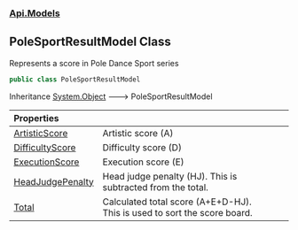 ### [Api.Models](Api_Models.md 'Api.Models')
## PoleSportResultModel Class
Represents a score in Pole Dance Sport series  
```csharp
public class PoleSportResultModel
```

Inheritance [System.Object](https://docs.microsoft.com/en-us/dotnet/api/System.Object 'System.Object') &#129106; PoleSportResultModel  

| Properties | |
| :--- | :--- |
| [ArtisticScore](Api_Models_PoleSportResultModel_ArtisticScore.md 'Api.Models.PoleSportResultModel.ArtisticScore') | Artistic score (A)<br/> |
| [DifficultyScore](Api_Models_PoleSportResultModel_DifficultyScore.md 'Api.Models.PoleSportResultModel.DifficultyScore') | Difficulty score (D)<br/> |
| [ExecutionScore](Api_Models_PoleSportResultModel_ExecutionScore.md 'Api.Models.PoleSportResultModel.ExecutionScore') | Execution score (E)<br/> |
| [HeadJudgePenalty](Api_Models_PoleSportResultModel_HeadJudgePenalty.md 'Api.Models.PoleSportResultModel.HeadJudgePenalty') | Head judge penalty (HJ). This is subtracted from the total.<br/> |
| [Total](Api_Models_PoleSportResultModel_Total.md 'Api.Models.PoleSportResultModel.Total') | Calculated total score (A+E+D-HJ).<br/>This is used to sort the score board.<br/> |
